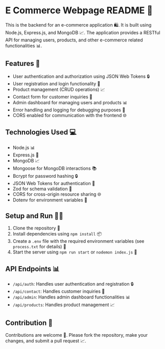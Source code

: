 ﻿# E Commerce Webpage README 🚀

This is the backend for an e-commerce application 🛍️. It is built using Node.js, Express.js, and MongoDB 📈. The application provides a RESTful API for managing users, products, and other e-commerce related functionalities 📊.

## Features 🎉

* User authentication and authorization using JSON Web Tokens 🔒
* User registration and login functionality 📝
* Product management (CRUD operations) 📈
* Contact form for customer inquiries 📲
* Admin dashboard for managing users and products 📊
* Error handling and logging for debugging purposes 🐛
* CORS enabled for communication with the frontend 🌐

## Technologies Used 💻

* Node.js 📊
* Express.js 🚀
* MongoDB 📈
* Mongoose for MongoDB interactions 📚
* Bcrypt for password hashing 🔒
* JSON Web Tokens for authentication 🔑
* Zod for schema validation 📝
* CORS for cross-origin resource sharing 🌐
* Dotenv for environment variables 📁

## Setup and Run 🏃‍♂️

1. Clone the repository 📁
2. Install dependencies using `npm install` 📦
3. Create a `.env` file with the required environment variables (see `process.txt` for details) 📝
4. Start the server using `npm run start` or `nodemon index.js` 🚀

## API Endpoints 📊

* `/api/auth`: Handles user authentication and registration 🔒
* `/api/contact`: Handles customer inquiries 📲
* `/api/admin`: Handles admin dashboard functionalities 📊
* `/api/products`: Handles product management 📈

## Contribution 🤝

Contributions are welcome 🙏. Please fork the repository, make your changes, and submit a pull request 📈.

